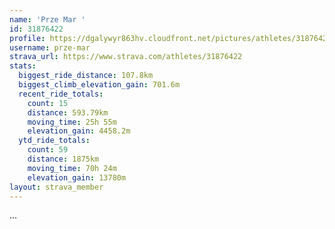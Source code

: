 ```yaml
---
name: 'Prze Mar '
id: 31876422
profile: https://dgalywyr863hv.cloudfront.net/pictures/athletes/31876422/22548952/2/large.jpg
username: prze-mar
strava_url: https://www.strava.com/athletes/31876422
stats:
  biggest_ride_distance: 107.8km
  biggest_climb_elevation_gain: 701.6m
  recent_ride_totals:
    count: 15
    distance: 593.79km
    moving_time: 25h 55m
    elevation_gain: 4458.2m
  ytd_ride_totals:
    count: 59
    distance: 1875km
    moving_time: 70h 24m
    elevation_gain: 13780m
layout: strava_member
--- 
```

...
